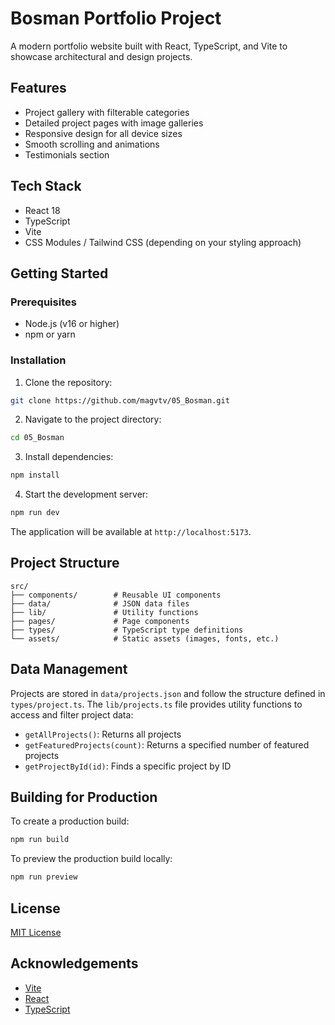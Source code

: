 # Bosman Portfolio Project

A modern portfolio website built with React, TypeScript, and Vite to showcase architectural and design projects.

## Features

- Project gallery with filterable categories
- Detailed project pages with image galleries
- Responsive design for all device sizes
- Smooth scrolling and animations
- Testimonials section

## Tech Stack

- React 18
- TypeScript
- Vite
- CSS Modules / Tailwind CSS (depending on your styling approach)

## Getting Started

### Prerequisites

- Node.js (v16 or higher)
- npm or yarn

### Installation

1. Clone the repository:

```bash
git clone https://github.com/magvtv/05_Bosman.git
```

2. Navigate to the project directory:

```bash
cd 05_Bosman
```

3. Install dependencies:

```bash
npm install
```

4. Start the development server:

```bash
npm run dev
```

The application will be available at `http://localhost:5173`.

## Project Structure

```
src/
├── components/        # Reusable UI components
├── data/              # JSON data files
├── lib/               # Utility functions
├── pages/             # Page components
├── types/             # TypeScript type definitions
└── assets/            # Static assets (images, fonts, etc.)
```

## Data Management

Projects are stored in `data/projects.json` and follow the structure defined in `types/project.ts`. The `lib/projects.ts` file provides utility functions to access and filter project data:

- `getAllProjects()`: Returns all projects
- `getFeaturedProjects(count)`: Returns a specified number of featured projects
- `getProjectById(id)`: Finds a specific project by ID

## Building for Production

To create a production build:

```bash
npm run build
```

To preview the production build locally:

```bash
npm run preview
```

## License

[MIT License](LICENSE)

## Acknowledgements

- [Vite](https://vitejs.dev/)
- [React](https://reactjs.org/)
- [TypeScript](https://www.typescriptlang.org/)
